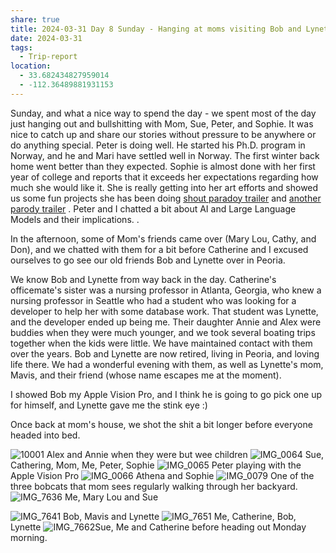 ```yaml
---
share: true
title: 2024-03-31 Day 8 Sunday - Hanging at moms visiting Bob and Lynette
date: 2024-03-31
tags:
  - Trip-report
location:
  - 33.682434827959014
  - -112.36489881931153
---
```



Sunday, and what a nice way to spend the day - we spent most of the day just hanging out and bullshitting with Mom, Sue, Peter, and Sophie.   It was nice to catch up and share our stories without pressure to be anywhere or do anything special.   Peter is doing well.  He started his Ph.D. program in Norway, and he and Mari have settled well in Norway. The first winter back home went better than they expected.   Sophie is almost done with her first year of college and reports that it exceeds her expectations regarding how much she would like it.  She is really getting into her art efforts and showed us some fun projects she has been doing [shout paradoy trailer](https://www.youtube.com/watch?si=b5e1AOU5W7hglllt&v=wtT3B0cS0CE&feature=youtu.be&themeRefresh=1) and [another parody trailer](https://www.youtube.com/watch?v=utjkHnsm6po) .  Peter and I chatted a bit about AI and Large Language Models and their implications. . 

In the afternoon, some of Mom's friends came over (Mary Lou, Cathy, and Don), and we chatted with them for a bit before Catherine and I excused ourselves to go see our old friends Bob and Lynette over in Peoria. 

We know Bob and Lynette from way back in the day.   Catherine's officemate's sister was a nursing professor in Atlanta, Georgia, who knew a nursing professor in Seattle who had a student who was looking for a developer to help her with some database work.  That student was Lynette, and the developer ended up being me.  Their daughter Annie and Alex were buddies when they were much younger, and we took several boating trips together when the kids were little. We have maintained contact with them over the years.   Bob and Lynette are now retired, living in Peoria, and loving life there.   We had a wonderful evening with them, as well as Lynette's mom, Mavis, and their friend (whose name escapes me at the moment).   

I showed Bob my Apple Vision Pro, and I think he is going to go pick one up for himself, and Lynette gave me the stink eye :) 

Once back at mom's house, we shot the shit a bit longer before everyone headed into bed. 

![10001](../attachments/10001.jpeg)
Alex and Annie when they were but wee children
![IMG_0064](../attachments/IMG_0064.jpeg)
Sue, Cathering, Mom, Me, Peter, Sophie
![IMG_0065](../attachments/IMG_0065.jpeg)
Peter playing with the Apple Vision Pro
![IMG_0066](../attachments/IMG_0066.jpeg)
Athena and Sophie
![IMG_0079](../attachments/IMG_0079.jpeg)
One of the three bobcats that mom sees regularly walking through her backyard.
![IMG_7636](../attachments/IMG_7636.jpeg)
Me, Mary Lou and Sue

![IMG_7641](../attachments/IMG_7641.jpeg)
Bob, Mavis and Lynette
![IMG_7651](../attachments/IMG_7651.jpeg)
Me, Catherine, Bob, Lynette
![IMG_7662](../attachments/IMG_7662.jpeg)Sue, Me and Catherine before heading out Monday morning.

